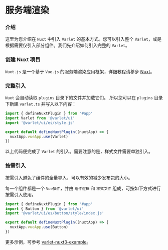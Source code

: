 # 服务端渲染

### 介绍

这里为您介绍在 `Nuxt` 中引入 `Varlet` 的基本方式。您可以引入整个 `Varlet`，或是根据需要仅引入部分组件。我们先介绍如何引入完整的 `Varlet`。

### 创建 Nuxt 项目

`Nuxt.js` 是一个基于 `Vue.js` 的服务端渲染应用框架，详细教程请移步 [Nuxt](https://v3.nuxtjs.org/)。
### 完整引入

`Nuxt` 会自动读取 `plugins` 目录下的文件并加载它们。
所以您可以在 `plugins` 目录下新建 `varlet.ts` 并写入以下内容：

```js
import { defineNuxtPlugin } from '#app'
import Varlet from '@varlet/ui'
import '@varlet/ui/es/style.js'

export default defineNuxtPlugin((nuxtApp) => {
  nuxtApp.vueApp.use(Varlet)
})

```

以上代码便完成了 `Varlet` 的引入。需要注意的是，样式文件需要单独引入。

### 按需引入

按需引入避免了组件的全量导入，可以有效的减少发布包的大小。

每一个组件都是一个 `Vue插件`，并由 `组件逻辑` 和 `样式文件` 组成，可按如下方式进行按需引入使用。

```js
import { defineNuxtPlugin } from '#app'
import { Button } from '@varlet/ui'
import '@varlet/ui/es/button/style/index.js'

export default defineNuxtPlugin((nuxtApp) => {
  nuxtApp.vueApp.use(Button)
})
```

更多示例，可参考 [varlet-nuxt3-example](https://github.com/varletjs/varlet-nuxt3-example)。
